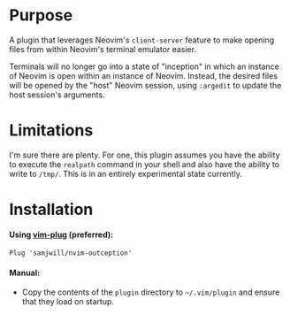 # Purpose

A plugin that leverages Neovim's `client-server` feature to make opening files from within
Neovim's terminal emulator easier.

Terminals will no longer go into a
state of "inception" in which an instance of Neovim is open within an instance
of Neovim. Instead, the desired files will be opened by the
"host" Neovim session, using `:argedit` to update the host session's arguments.

# Limitations

I'm sure there are plenty. For one, this plugin assumes you have the ability to execute the `realpath` command in your shell and also have the ability to write to `/tmp/`. This is in an entirely experimental state currently.

# Installation

#### Using [vim-plug](https://github.com/junegunn/vim-plug) (preferred):

    Plug 'samjwill/nvim-outception'

#### Manual:

* Copy the contents of the `plugin` directory to `~/.vim/plugin` and ensure that they load on startup.
